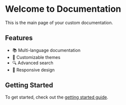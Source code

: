 # Welcome to Documentation

This is the main page of your custom documentation.

## Features

- 📚 Multi-language documentation
- 🎨 Customizable themes
- 🔍 Advanced search
- 📱 Responsive design

## Getting Started

To get started, check out the [getting started guide](01-introduction/getting-started.md).
